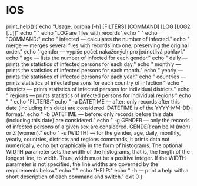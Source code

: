 # IOS
print_help()
{
    echo "Usage: corona [-h] [FILTERS] [COMMAND] [LOG [LOG2 [...]]"
    echo " "
    echo "LOG are files with records"
    echo " "
    echo "COMMAND:"
    echo "  infected — calculates the number of infected."
    echo "  merge — merges several files with records into one, preserving the original order."
    echo "  gender — vypíše počet nakažených pro jednotlivá pohlaví."
    echo "  age — lists the number of infected for each gender."
    echo "  daily — prints the statistics of infected persons for each day."
    echo "  monthly — prints the statistics of infected persons for each month."
    echo "  yearly — prints the statistics of infected persons for each year."
    echo "  countries — prints statistics of infected persons for each country of infection."
    echo "  districts — prints statistics of infected persons for individual districts."
    echo "  regions — prints statistics of infected persons for individual regions."
    echo " "
    echo "FILTERS:"
    echo "  -a DATETIME — after: only records after this date (including this date) are considered. DATETIME is of the YYYY-MM-DD format."
    echo "  -b DATETIME — before: only records before this date (including this date) are considered."
    echo "  -g GENDER — only the records of infected persons of a given sex are considered. GENDER can be M (men) or Z (women)."
    echo "  -s [WIDTH] — for the gender, age, daily, monthly, yearly, countries, districts and regions commands, it prints data not numerically,
            echo but graphically in the form of histograms. The optional WIDTH parameter sets the width of the histograms,
            that is, the length of the longest line, to width. Thus, width must be a positive integer.
            If the WIDTH parameter is not specified, the line widths are governed by the requirements below."
    echo " "
    echo "HELP:"
    echo "  -h — print a help with a short description of each command and switch."
    exit 0
}
